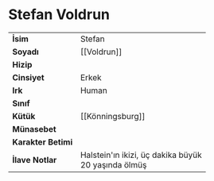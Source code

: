 # Stefan Voldrun  
|  |  |  
|---|---|  
| **İsim** | Stefan |  
| **Soyadı** | [[Voldrun]] |  
| **Hizip** |  |  
| **Cinsiyet** | Erkek |  
| **Irk** | Human |  
| **Sınıf** |  |  
| **Kütük** | [[Könningsburg]] |  
| **Münasebet** |  |  
| **Karakter Betimi** |  |  
| **İlave Notlar** | Halstein'ın ikizi, üç dakika büyük<br>20 yaşında ölmüş |  

